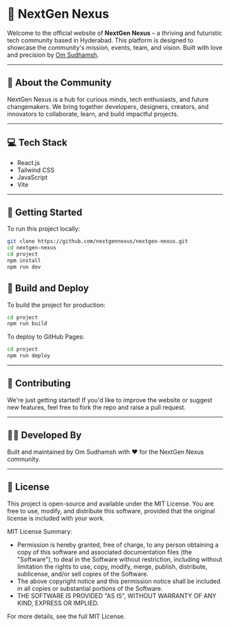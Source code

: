 # 🚀 NextGen Nexus

Welcome to the official website of **NextGen Nexus** – a thriving and futuristic tech community based in Hyderabad. This platform is designed to showcase the community's mission, events, team, and vision. Built with love and precision by [Om Sudhamsh](https://github.com/omsudhamsh).

---

## 🌟 About the Community

NextGen Nexus is a hub for curious minds, tech enthusiasts, and future changemakers. We bring together developers, designers, creators, and innovators to collaborate, learn, and build impactful projects.

---

## 💻 Tech Stack

- React.js
- Tailwind CSS
- JavaScript
- Vite

---

## 📁 Getting Started

To run this project locally:

```bash
git clone https://github.com/nextgennexus/nextgen-nexus.git
cd nextgen-nexus
cd project
npm install
npm run dev
```

## 🚀 Build and Deploy

To build the project for production:

```bash
cd project
npm run build
```

To deploy to GitHub Pages:

```bash
cd project
npm run deploy
```

---

## 🤝 Contributing

We're just getting started! If you'd like to improve the website or suggest new features, feel free to fork the repo and raise a pull request.

---

## 🧑‍💻 Developed By

Built and maintained by Om Sudhamsh with ❤️ for the NextGen Nexus community.

---

## 📜 License

This project is open-source and available under the MIT License. You are free to use, modify, and distribute this software, provided that the original license is included with your work.

MIT License Summary:

- Permission is hereby granted, free of charge, to any person obtaining a copy of this software and associated documentation files (the "Software"), to deal in the Software without restriction, including without limitation the rights to use, copy, modify, merge, publish, distribute, sublicense, and/or sell copies of the Software.
- The above copyright notice and this permission notice shall be included in all copies or substantial portions of the Software.
- THE SOFTWARE IS PROVIDED "AS IS", WITHOUT WARRANTY OF ANY KIND, EXPRESS OR IMPLIED.

For more details, see the full MIT License.
